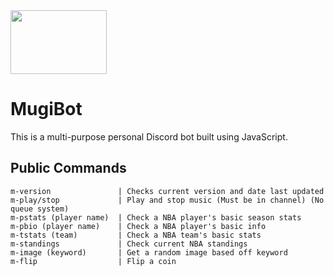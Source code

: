 <img src="https://i.imgur.com/MINhF0h.jpg" width="154" height="102">

# MugiBot

This is a multi-purpose personal Discord bot built using JavaScript.

## Public Commands

```
m-version               | Checks current version and date last updated
m-play/stop             | Play and stop music (Must be in channel) (No queue system)
m-pstats (player name)  | Check a NBA player's basic season stats
m-pbio (player name)    | Check a NBA player's basic info
m-tstats (team)         | Check a NBA team's basic stats
m-standings             | Check current NBA standings
m-image (keyword)       | Get a random image based off keyword
m-flip                  | Flip a coin
```
